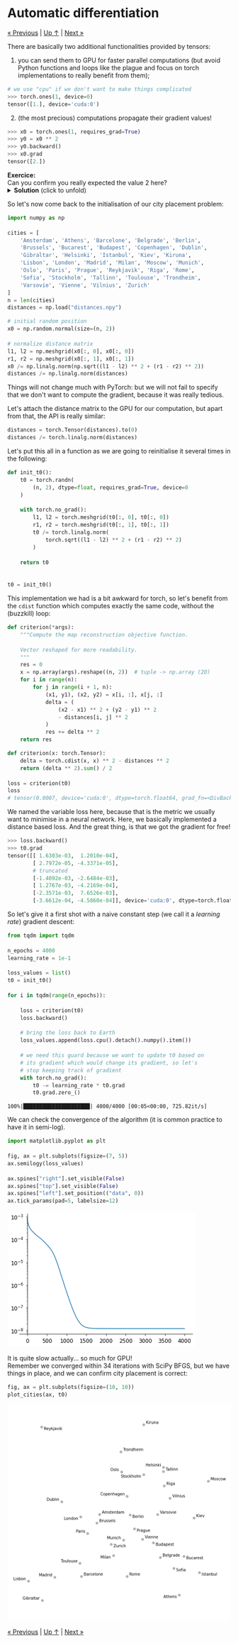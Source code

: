 # Automatic differentiation

[« Previous](./introduction) \| [Up ↑](.) \| [Next »](./optim)

There are basically two additional functionalities provided by tensors:

1. you can send them to GPU for faster parallel computations (but avoid Python functions and loops like the plague and focus on torch implementations to really benefit from them);

```python
# we use "cpu" if we don't want to make things complicated
>>> torch.ones(1, device=0)
tensor([1.], device='cuda:0')
```

2. (the most precious) computations propagate their gradient values!

```python
>>> x0 = torch.ones(1, requires_grad=True)
>>> y0 = x0 ** 2
>>> y0.backward()
>>> x0.grad
tensor([2.])
```

<div class="alert alert-warning"><b>Exercice:</b><br/>
    Can you confirm you really expected the value 2 here?
</div>

<details><summary><b>Solution</b> (click to unfold)</summary>
    The derivative of the function $x \mapsto x^2$ is $x \mapsto 2\,x$ which evaluates to 2 for $x=1$.
</details>

So let's now come back to the initialisation of our city placement problem:

```python
import numpy as np

cities = [
    'Amsterdam', 'Athens', 'Barcelone', 'Belgrade', 'Berlin',
    'Brussels', 'Bucarest', 'Budapest', 'Copenhagen', 'Dublin',
    'Gibraltar', 'Helsinki', 'Istanbul', 'Kiev', 'Kiruna',
    'Lisbon', 'London', 'Madrid', 'Milan', 'Moscow', 'Munich',
    'Oslo', 'Paris', 'Prague', 'Reykjavik', 'Riga', 'Rome',
    'Sofia', 'Stockholm', 'Tallinn', 'Toulouse', 'Trondheim',
    'Varsovie', 'Vienne', 'Vilnius', 'Zurich'
]
n = len(cities)
distances = np.load("distances.npy")
```

```python
# initial random position
x0 = np.random.normal(size=(n, 2))

# normalize distance matrix
l1, l2 = np.meshgrid(x0[:, 0], x0[:, 0])
r1, r2 = np.meshgrid(x0[:, 1], x0[:, 1])
x0 /= np.linalg.norm(np.sqrt((l1 - l2) ** 2 + (r1 - r2) ** 2))
distances /= np.linalg.norm(distances)
```

Things will not change much with PyTorch: but we will not fail to specify that we don't want to compute the gradient, because it was really tedious.

Let's attach the distance matrix to the GPU for our computation, but apart from that, the API is really similar:

```python
distances = torch.Tensor(distances).to(0)
distances /= torch.linalg.norm(distances)
```

Let's put this all in a function as we are going to reinitialise it several times in the following:

```python
def init_t0():
    t0 = torch.randn(
        (n, 2), dtype=float, requires_grad=True, device=0
    )

    with torch.no_grad():
        l1, l2 = torch.meshgrid(t0[:, 0], t0[:, 0])
        r1, r2 = torch.meshgrid(t0[:, 1], t0[:, 1])
        t0 /= torch.linalg.norm(
            torch.sqrt((l1 - l2) ** 2 + (r1 - r2) ** 2)
        )

    return t0


t0 = init_t0()
```

This implementation we had is a bit awkward for torch, so let's benefit from the `cdist` function which computes exactly the same code, without the (buzzkill) loop:

```python
def criterion(*args):
    """Compute the map reconstruction objective function.

    Vector reshaped for more readability.
    """
    res = 0
    x = np.array(args).reshape((n, 2))  # tuple -> np.array (2D)
    for i in range(n):
        for j in range(i + 1, n):
            (x1, y1), (x2, y2) = x[i, :], x[j, :]
            delta = (
                (x2 - x1) ** 2 + (y2 - y1) ** 2
                - distances[i, j] ** 2
            )
            res += delta ** 2
    return res
```

```python
def criterion(x: torch.Tensor):
    delta = torch.cdist(x, x) ** 2 - distances ** 2
    return (delta ** 2).sum() / 2

loss = criterion(t0)
loss
# tensor(0.0007, device='cuda:0', dtype=torch.float64, grad_fn=<DivBackward0>)
```

We named the variable loss here, because that is the metric we usually want to minimise in a neural network. Here, we basically implemented a distance based loss. And the great thing, is that we got the gradient for free!

```python
>>> loss.backward()
>>> t0.grad
tensor([[ 1.6303e-03,  1.2010e-04],
        [ 2.7972e-05, -4.3371e-05],
        # truncated
        [-1.4092e-03, -2.6484e-03],
        [ 1.2767e-03, -4.2169e-04],
        [-2.3571e-03,  7.6526e-03],
        [-3.6612e-04, -4.5860e-04]], device='cuda:0', dtype=torch.float64)
```

So let's give it a first shot with a naive constant step (we call it a _learning rate_) gradient descent:

```python
from tqdm import tqdm

n_epochs = 4000
learning_rate = 1e-1

loss_values = list()
t0 = init_t0()

for i in tqdm(range(n_epochs)):

    loss = criterion(t0)
    loss.backward()

    # bring the loss back to Earth
    loss_values.append(loss.cpu().detach().numpy().item())

    # we need this guard because we want to update t0 based on
    # its gradient which would change its gradient, so let's
    # stop keeping track of gradient
    with torch.no_grad():
        t0 -= learning_rate * t0.grad
        t0.grad.zero_()
```

    100%|█████████████████████| 4000/4000 [00:05<00:00, 725.82it/s]

We can check the convergence of the algorithm (it is common practice to have it in semi-log).

```python
import matplotlib.pyplot as plt

fig, ax = plt.subplots(figsize=(7, 5))
ax.semilogy(loss_values)

ax.spines["right"].set_visible(False)
ax.spines["top"].set_visible(False)
ax.spines["left"].set_position(("data", 0))
ax.tick_params(pad=5, labelsize=12)
```

![png](../images/loss_simple.png)

It is quite slow actually... so much for GPU!  
Remember we converged within 34 iterations with SciPy BFGS, but we have things in place, and we can confirm city placement is correct:

```python
fig, ax = plt.subplots(figsize=(10, 10))
plot_cities(ax, t0)
```

![png](../images/city_placement.png)

[« Previous](./introduction) \| [Up ↑](.) \| [Next »](./optim)
